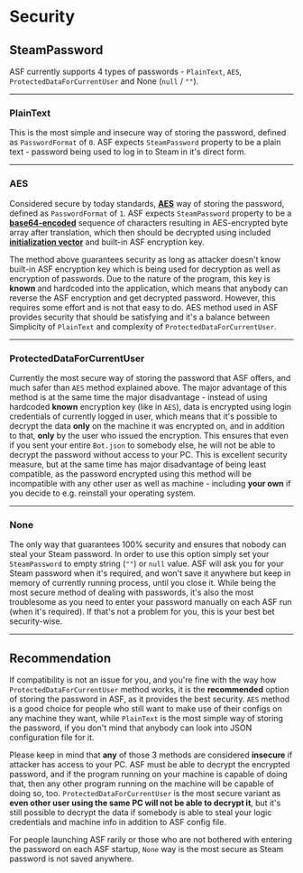 # Security

## SteamPassword

ASF currently supports 4 types of passwords - ```PlainText```, ```AES```, ```ProtectedDataForCurrentUser``` and None (```null``` / ```""```).

---

### PlainText

This is the most simple and insecure way of storing the password, defined as ```PasswordFormat``` of ```0```. ASF expects ```SteamPassword``` property to be a plain text - password being used to log in to Steam in it's direct form.

---

### AES

Considered secure by today standards, **[AES](https://en.wikipedia.org/wiki/Advanced_Encryption_Standard)** way of storing the password, defined as ```PasswordFormat``` of ```1```. ASF expects ```SteamPassword``` property to be a **[base64-encoded](https://en.wikipedia.org/wiki/Base64)** sequence of characters resulting in AES-encrypted byte array after translation, which then should be decrypted using included **[initialization vector](https://en.wikipedia.org/wiki/Initialization_vector)** and built-in ASF encryption key.

The method above guarantees security as long as attacker doesn't know built-in ASF encryption key which is being used for decryption as well as encryption of passwords. Due to the nature of the program, this key is **known** and hardcoded into the application, which means that anybody can reverse the ASF encryption and get decrypted password. However, this requires some effort and is not that easy to do. AES method used in ASF provides security that should be satisfying and it's a balance between Simplicity of ```PlainText``` and complexity of ```ProtectedDataForCurrentUser```.

---

### ProtectedDataForCurrentUser

Currently the most secure way of storing the password that ASF offers, and much safer than ```AES``` method explained above. The major advantage of this method is at the same time the major disadvantage - instead of using hardcoded **known** encryption key (like in ```AES```), data is encrypted using login credentials of currently logged in user, which means that it's possible to decrypt the data **only** on the machine it was encrypted on, and in addition to that, **only** by the user who issued the encryption. This ensures that even if you sent your entire ```Bot.json``` to somebody else, he will not be able to decrypt the password without access to your PC. This is excellent security measure, but at the same time has major disadvantage of being least compatible, as the password encrypted using this method will be incompatible with any other user as well as machine - including **your own** if you decide to e.g. reinstall your operating system.

---

### None

The only way that guarantees 100% security and ensures that nobody can steal your Steam password. In order to use this option simply set your ```SteamPassword``` to empty string (```""```) or ```null``` value. ASF will ask you for your Steam password when it's required, and won't save it anywhere but keep in memory of currently running process, until you close it. While being the most secure method of dealing with passwords, it's also the most troublesome as you need to enter your password manually on each ASF run (when it's required). If that's not a problem for you, this is your best bet security-wise.

---

## Recommendation

If compatibility is not an issue for you, and you're fine with the way how ```ProtectedDataForCurrentUser``` method works, it is the **recommended** option of storing the password in ASF, as it provides the best security. ```AES``` method is a good choice for people who still want to make use of their configs on any machine they want, while ```PlainText``` is the most simple way of storing the password, if you don't mind that anybody can look into JSON configuration file for it.

Please keep in mind that **any** of those 3 methods are considered **insecure** if attacker has access to your PC. ASF must be able to decrypt the encrypted password, and if the program running on your machine is capable of doing that, then any other program running on the machine will be capable of doing so, too. ```ProtectedDataForCurrentUser``` is the most secure variant as **even other user using the same PC will not be able to decrypt it**, but it's still possible to decrypt the data if somebody is able to steal your logic credentials and machine info in addition to ASF config file.

For people launching ASF rarily or those who are not bothered with entering the password on each ASF startup, ```None``` way is the most secure as Steam password is not saved anywhere.
